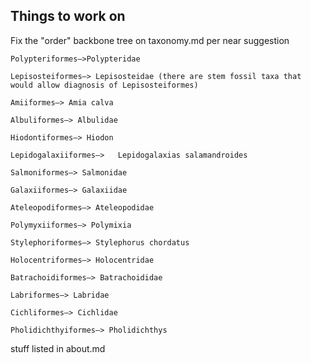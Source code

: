 ## Things to work on

Fix the "order" backbone tree on taxonomy.md per near suggestion

```
Polypteriformes—>Polypteridae

Lepisosteiformes—> Lepisosteidae (there are stem fossil taxa that would allow diagnosis of Lepisosteiformes)

Amiiformes—> Amia calva

Albuliformes—> Albulidae

Hiodontiformes—> Hiodon

Lepidogalaxiiformes—>   Lepidogalaxias salamandroides

Salmoniformes—> Salmonidae

Galaxiiformes—> Galaxiidae

Ateleopodiformes—> Ateleopodidae

Polymyxiiformes—> Polymixia

Stylephoriformes—> Stylephorus chordatus

Holocentriformes—> Holocentridae

Batrachoidiformes—> Batrachoididae

Labriformes—> Labridae

Cichliformes—> Cichlidae

Pholidichthyiformes—> Pholidichthys
```

stuff listed in about.md
